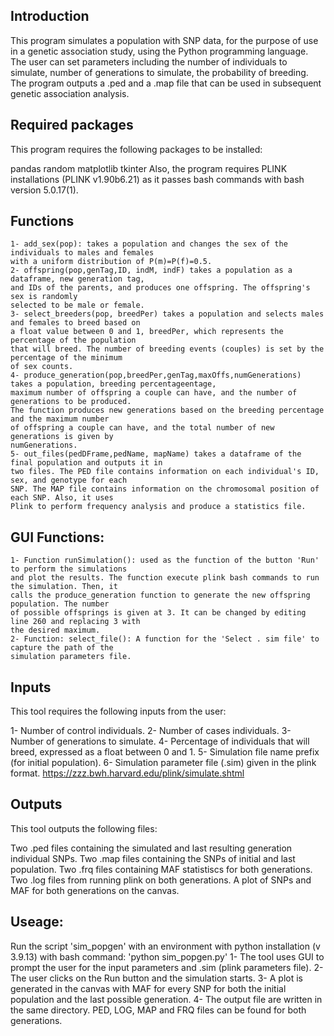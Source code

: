 ## Introduction

This program simulates a population with SNP data, for the purpose of use in a genetic association study, using the Python programming language. The user can set parameters including the number of individuals to simulate, number of generations to simulate, the probability of breeding. The program outputs a .ped and a .map file that can be used in subsequent genetic association analysis.

## Required packages
This program requires the following packages to be installed:

pandas
random
matplotlib
tkinter
Also, the program requires PLINK installations (PLINK v1.90b6.21) as it passes bash commands with bash version 5.0.17(1).

## Functions
    1- add_sex(pop): takes a population and changes the sex of the individuals to males and females 
    with a uniform distribution of P(m)=P(f)=0.5.
    2- offspring(pop,genTag,ID, indM, indF) takes a population as a dataframe, new generation tag,   
    and IDs of the parents, and produces one offspring. The offspring's sex is randomly 
    selected to be male or female.
    3- select_breeders(pop, breedPer) takes a population and selects males and females to breed based on 
    a float value between 0 and 1, breedPer, which represents the percentage of the population 
    that will breed. The number of breeding events (couples) is set by the percentage of the minimum
    of sex counts.
    4- produce_generation(pop,breedPer,genTag,maxOffs,numGenerations) takes a population, breeding percentageentage,
    maximum number of offspring a couple can have, and the number of generations to be produced. 
    The function produces new generations based on the breeding percentage and the maximum number 
    of offspring a couple can have, and the total number of new generations is given by 
    numGenerations. 
    5- out_files(pedDFrame,pedName, mapName) takes a dataframe of the final population and outputs it in 
    two files. The PED file contains information on each individual's ID, sex, and genotype for each 
    SNP. The MAP file contains information on the chromosomal position of each SNP. Also, it uses 
    Plink to perform frequency analysis and produce a statistics file.

## GUI Functions:

    1- Function runSimulation(): used as the function of the button 'Run' to perform the simulations
    and plot the results. The function execute plink bash commands to run the simulation. Then, it 
    calls the produce_generation function to generate the new offspring population. The number
    of possible offsprings is given at 3. It can be changed by editing line 260 and replacing 3 with
    the desired maximum.
    2- Function: select_file(): A function for the 'Select . sim file' to capture the path of the 
    simulation parameters file.

## Inputs
This tool requires the following inputs from the user:

1- Number of control individuals.
2- Number of cases individuals.
3- Number of generations to simulate.
4- Percentage of individuals that will breed, expressed as a float between 0 and 1.
5- Simulation file name prefix (for initial population).
6- Simulation parameter file (.sim) given in the plink format.
 https://zzz.bwh.harvard.edu/plink/simulate.shtml
 
## Outputs
This tool outputs the following files:

Two .ped files containing the simulated and last resulting generation individual SNPs.
Two .map files containing the SNPs of initial and last population.
Two .frq files containing MAF statistiscs for both generations.
Two .log files from running plink on both generations.
A plot of SNPs and MAF for both generations on the canvas.

## Useage:
Run the script 'sim_popgen' with an environment with python installation (v 3.9.13) with bash command:
         'python sim_popgen.py'
1- The tool uses GUI to prompt the user for the input parameters and .sim (plink parameters file).
2- The user clicks on the Run button and the simulation starts.
3- A plot is generated in the canvas with MAF for every SNP for both the initial population and the 
    last possible generation.
4- The output file are written in the same directory. PED, LOG, MAP and FRQ files can be found for both
    generations.





